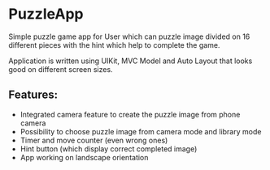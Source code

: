 # PuzzleApp

Simple puzzle game app for User which can puzzle image divided on 16 different pieces with the hint which help to complete the game.

Application is written using UIKit, MVC Model and Auto Layout that looks good on different screen sizes.


## Features:

- Integrated camera feature to create the puzzle image from phone camera
- Possibility to choose puzzle image from camera mode and library mode
- Timer and move counter (even wrong ones)
- Hint button (which display correct completed image)
- App working on landscape orientation
